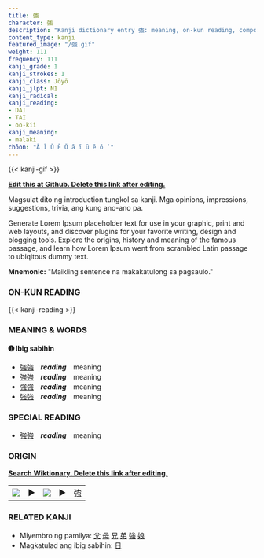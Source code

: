 ```yaml
---
title: 強
character: 強
description: "Kanji dictionary entry 強: meaning, on-kun reading, compounds, origin, related kanji"
content_type: kanji
featured_image: "/強.gif"
weight: 111
frequency: 111
kanji_grade: 1
kanji_strokes: 1
kanji_class: Jōyō
kanji_jlpt: N1
kanji_radical: 
kanji_reading: 
- DAI
- TAI
- oo-kii
kanji_meaning:
- malaki
chōon: "Ā Ī Ū Ē Ō ā ī ū ē ō ’"
---
```

[//]: # (Don't edit the line below. Kanji animated GIF code is automatically generated.)
{{< kanji-gif >}}

[//]: # (Edit below this line.)

**[Edit this at Github. Delete this link after editing.](https://github.com/tim0g/tim/tree/main/content/kanji/強/index.md)**

Magsulat dito ng introduction tungkol sa kanji. Mga opinions, impressions, suggestions, trivia, ang kung ano-ano pa.

Generate Lorem Ipsum placeholder text for use in your graphic, print and web layouts, and discover plugins for your favorite writing, design and blogging tools. Explore the origins, history and meaning of the famous passage, and learn how Lorem Ipsum went from scrambled Latin passage to ubiqitous dummy text.
 
**Mnemonic:** "Maikling sentence na makakatulong sa pagsaulo."

### ON-KUN READING

[//]: # (Don't edit the line below. ON-KUN READING code is automatically generated.)
{{< kanji-reading >}}

### MEANING & WORDS

#### ➊ **Ibig sabihin**
  - [強](../強)[強](../強)　***reading***　meaning
  - [強](../強)[強](../強)　***reading***　meaning
  - [強](../強)[強](../強)　***reading***　meaning
  - [強](../強)[強](../強)　***reading***　meaning

### SPECIAL READING
  - [強](../強)[強](../強)　***reading***　meaning

### ORIGIN

**[Search Wiktionary. Delete this link after editing.](https://wiktionary.org/wiki/強)**
<table class="kanji-table"><tr><td>
<img src="60px-強-bronze.svg.png">
</td><td>▶</td><td>
<img src="60px-強-oracle.svg.png">
</td><td>▶</td>
<td class="kanji-origin">強</td>
</tr></table>

### RELATED KANJI
- Miyembro ng pamilya: [父](../父) [母](../母) [兄](../兄) [弟](../弟) [強](../強) [娘](../娘)
- Magkatulad ang ibig sabihin: [日](../日)
